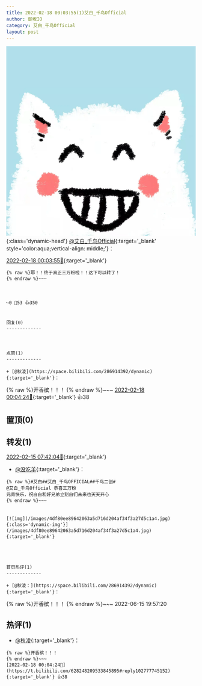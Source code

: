 ```yaml
---
title: 2022-02-18 00:03:55(1)艾白_千鸟Official
author: 御坂IO
category: 艾白_千鸟Official
layout: post
---
```


![img](/images/9ae8b9445fd0665cc014d9080156a45271be73c6.jpg){:class='dynamic-head'}
[@艾白_千鸟Official](https://space.bilibili.com/334537711/dynamic){:target='_blank' style='color:aqua;vertical-align: middle;'}：

[2022-02-18 00:03:55🔗](https://t.bilibili.com/628248209533845895){:target='_blank'}

~~~
{% raw %}耶！！终于真正三万粉啦！！这下可以转了！
{% endraw %}~~~



↪️0 💬53 👍350


回复(0)
-------------



点赞(1)
-------------

+ [@秋淩](https://space.bilibili.com/286914392/dynamic){:target='_blank'}：
~~~
{% raw %}开香槟！！！
{% endraw %}~~~
[2022-02-18 00:04:24🔗](https://t.bilibili.com/628248209533845895#reply102777745152){:target='_blank'} 👍38


置顶(0)
-------------



转发(1)
-------------

[2022-02-15 07:42:04🔗](https://t.bilibili.com/627253018372380583){:target='_blank'}
+ [@没吃羊](https://space.bilibili.com/14361784/dynamic){:target='_blank'}：
~~~
{% raw %}#艾白##艾白_千鸟OFFICIAL##千鸟二创# ​
@艾白_千鸟Official 恭喜三万粉
元宵快乐，祝白白和好兄弟立刻白们未来也天天开心
{% endraw %}~~~


[![img](/images/4df80ee89642063a5d716d204af34f3a27d5c1a4.jpg){:class='dynamic-img'}](/images/4df80ee89642063a5d716d204af34f3a27d5c1a4.jpg){:target='_blank'}




首页热评(1)
-------------

+ [@秋淩：](https://space.bilibili.com/286914392/dynamic){:target='_blank'}：
~~~
{% raw %}开香槟！！！
{% endraw %}~~~
2022-06-15 19:57:20


热评(1)
-------------

+ [@秋淩](https://space.bilibili.com/286914392/dynamic){:target='_blank'}：
~~~
{% raw %}开香槟！！！
{% endraw %}~~~
[2022-02-18 00:04:24🔗](https://t.bilibili.com/628248209533845895#reply102777745152){:target='_blank'} 👍38


